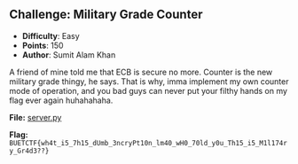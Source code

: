 
## Challenge: Military Grade Counter
- **Difficulty**: Easy
- **Points**: 150
- **Author**: Sumit Alam Khan

A friend of mine told me that ECB is secure no more. Counter is the new military grade thingy, he says. That is why, imma implement my own counter mode of operation, and you bad guys can never put
your filthy hands on my flag ever again huhahahaha.

**File:** [server.py](https://github.com/buetsec/buet-ctf-2024-final/blob/837d6046d616018cbacf89260c12c114e2d67e3a/crypto/Military%20Grade%20Counter/Dockerfile/server.py)

**Flag:** `BUETCTF{wh4t_i5_7h15_dUmb_3ncryPt10n_lm40_wH0_70ld_y0u_Th15_i5_M1l174ry_Gr4d3??}`
